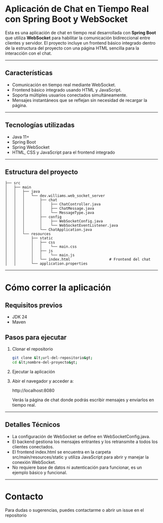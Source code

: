 # Aplicación de Chat en Tiempo Real con Spring Boot y WebSocket

Esta es una aplicación de chat en tiempo real desarrollada con **Spring Boot** que utiliza **WebSocket** para habilitar la comunicación bidireccional entre clientes y servidor. El proyecto incluye un frontend básico integrado dentro de la estructura del proyecto con una página HTML sencilla para la interacción con el chat.

---

## Características

- Comunicación en tiempo real mediante WebSocket.
- Frontend básico integrado usando HTML y JavaScript.
- Soporta múltiples usuarios conectados simultáneamente.
- Mensajes instantáneos que se reflejan sin necesidad de recargar la página.

---

## Tecnologías utilizadas

- Java 11+
- Spring Boot
- Spring WebSocket
- HTML, CSS y JavaScript para el frontend integrado

---

## Estructura del proyecto

```plaintext
├── src
│   ├── main
│   │   ├── java
│   │   │   └── dev.williams.web_socket_server
│   │   │       ├── chat
│   │   │       │    ├── ChatController.java
│   │   │       │    ├── ChatMessage.java
│   │   │       │    └── MessageType.java
│   │   │       ├── config
│   │   │       │    ├── WebSocketConfig.java
│   │   │       │    └── WebSocketEventListener.java
│   │   │       └── ChatApplication.java
│   │   └── resources
│   │       ├── static
│   │       │   ├── css
│   │       │   │    └── main.css
│   │       │   ├── js
│   │       │   │    └── main.js
│   │       │   └── index.html                  # Frontend del chat
│   │       └── application.properties
```

---
# Cómo correr la aplicación

## Requisitos previos

- JDK 24
- Maven

## Pasos para ejecutar

1. Clonar el repositorio

    ```bash
    git clone &lt;url-del-repositorio&gt;
    cd &lt;nombre-del-proyecto&gt;
    ```

2. Ejecutar la aplicación
3. Abir el navegador y acceder a:

   http://localhost:8080

   Verás la página de chat donde podrás escribir mensajes y enviarlos en tiempo real.
---
## Detalles Técnicos
* La configuración de WebSocket se define en WebSocketConfig.java.
* El backend gestiona los mensajes entrantes y los retransmite a todos los clientes conectados.
* El frontend index.html se encuentra en la carpeta src/main/resources/static y utiliza JavaScript para abrir y manejar la conexión WebSocket.
* No requiere base de datos ni autenticación para funcionar, es un ejemplo básico y funcional.

---
# Contacto

Para dudas o sugerencias, puedes contactarme o abrir un issue en el repositorio